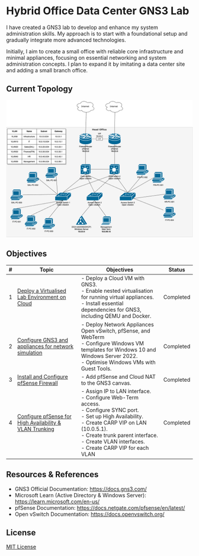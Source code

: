 # Hybrid Office Data Center GNS3 Lab

I have created a GNS3 lab to develop and enhance my system administration skills. My approach is to start with a foundational setup and gradually integrate more advanced technologies.

Initially, I aim to create a small office with reliable core infrastructure and minimal appliances, focusing on essential networking and system administration concepts. I plan to expand it by imitating a data center site and adding a small branch office. 

## Current Topology

![Topology](images/topology.png)

## Objectives

| **#** | **Topic**                                                                         | Objectives                                                                                                                                                                                                                                                         | **Status** |
| ----- | --------------------------------------------------------------------------------- | ------------------------------------------------------------------------------------------------------------------------------------------------------------------------------------------------------------------------------------------------------------------ | ---------- |
| 1     | [Deploy a Virtualised Lab Environment on Cloud](docs/01_environment_setup.md)     | - Deploy a Cloud VM with GNS3.<br>- Enable nested virtualisation for running virtual appliances.<br>- Install essential dependencies for GNS3, including QEMU and Docker.                                                                                          | Completed  |
| 2     | [Configure GNS3 and appliances for network simulation](docs/02_configure_gns3.md) | - Deploy Network Appliances Open vSwitch, pfSense, and WebTerm<br>- Configure Windows VM templates for Windows 10 and Windows Server 2022.<br>- Optimise Windows VMs with Guest Tools.                                                                             | Completed  |
| 3     | [Install and Configure pfSense Firewall](docs/03_install_pfsense)                 | - Add pfSense and Cloud NAT to the GNS3 canvas.                                                                                                                                                                                                                    | Completed  |
| 4     | [Configure pfSense for High Availability & VLAN Trunking](04_configure_pfsense)   | - Assign IP to LAN interface.<br>- Configure Web-Term access.<br>- Configure SYNC port.<br>- Set up High Availability.<br>- Create CARP VIP on LAN (10.0.5.1).<br>- Create trunk parent interface.<br>- Create VLAN interfaces.<br>- Create CARP VIP for each VLAN | Completed  |

## Resources & References

* GNS3 Official Documentation: https://docs.gns3.com/
* Microsoft Learn (Active Directory & Windows Server): https://learn.microsoft.com/en-us/
* pfSense Documentation: https://docs.netgate.com/pfsense/en/latest/
* Open vSwitch Documentation: https://docs.openvswitch.org/

## License

[MIT License](LICENSE)
